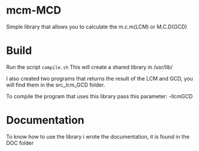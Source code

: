 # mcm-MCD
Simple library that allows you to calculate the m.c.m(LCM) or M.C.D(GCD)

# Build
Run the script `compile.sh`
This will create a shared library in /usr/lib/

I also created two programs that returns the result of the LCM and GCD, you will find them in the src_lcm_GCD folder.

To compile the program that uses this library pass this parameter: -llcmGCD

# Documentation
To know how to use the library i wrote the documentation, it is found in the DOC folder